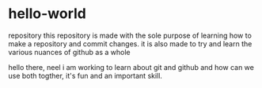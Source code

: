 # hello-world
repository
this repository is made with the sole purpose of learning how to make a repository and commit changes.
it is also made to try and learn the various nuances of github as a whole

hello there, neel 
i am working to learn about git and github and how can we use 
both togther, it's fun and an important skill.
